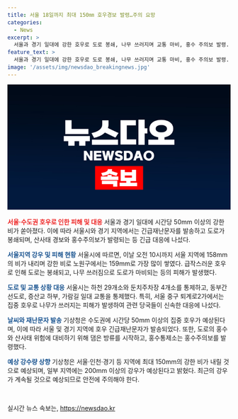 ```yaml
---
title: 서울 18일까지 최대 150㎜ 호우경보 발령…주의 요망
categories:
  - News
excerpt: >
  서울과 경기 일대에 강한 호우로 도로 봉쇄, 나무 쓰러지며 교통 마비, 홍수 주의보 발령. 서울시는 강한 비로 하천과 주차장 통제, 강북 일대 침수 예보와 방재시설 가동 등 비상 대응 중. 기상청은 17일과 18일 서울·경기 등 최대 150㎜의 비가 예상된다고 밝혔으며, 산사태 주의보 발령된 지역도 있다. 한국수력원자력은 댐 방류 중이나 수위는 여유 있게 관리 중이다.
feature_text: >
  서울과 경기 일대에 강한 호우로 도로 봉쇄, 나무 쓰러지며 교통 마비, 홍수 주의보 발령. 서울시는 강한 비로 하천과 주차장 통제, 강북 일대 침수 예보와 방재시설 가동 등 비상 대응 중. 기상청은 17일과 18일 서울·경기 등 최대 150㎜의 비가 예상된다고 밝혔으며, 산사태 주의보 발령된 지역도 있다. 한국수력원자력은 댐 방류 중이나 수위는 여유 있게 관리 중이다.
image: '/assets/img/newsdao_breakingnews.jpg'
---
```


<p><img src="/assets/img/newsdao_breakingnews.jpg" alt="flaretime 속보" /></p>

<p><b><span style="color: #ee2323;">서울·수도권 호우로 인한 피해 및 대응</span></b>
서울과 경기 일대에 시간당 50mm 이상의 강한 비가 쏟아졌다. 이에 따라 서울시와 경기 지역에서는 긴급재난문자를 발송하고 도로가 봉쇄되며, 산사태 경보와 홍수주의보가 발령되는 등 긴급 대응에 나섰다. </p>

<p><b><span style="color: #1a5490;">서울지역 강우 및 피해 현황</span></b>
서울시에 따르면, 이날 오전 10시까지 서울 지역에 158mm의 비가 내리며 강한 비로 노원구에서는 159mm로 가장 많이 쌓였다. 급작스러운 호우로 인해 도로는 봉쇄되고, 나무 쓰러짐으로 도로가 마비되는 등의 피해가 발생했다.</p>

<p><b><span style="color: #1a5490;">도로 및 교통 상황 대응</span></b>
서울시는 하천 29개소와 둔치주차장 4개소를 통제하고, 동부간선도로, 증산교 하부, 가람길 일대 교통을 통제했다. 특히, 서울 중구 퇴계로2가에서는 집중 호우로 나무가 쓰러지는 피해가 발생하여 관련 당국들이 신속한 대응에 나섰다.</p>

<p><b><span style="color: #1a5490;">날씨와 재난문자 발송</span></b>
기상청은 수도권에 시간당 50mm 이상의 집중 호우가 예상된다며, 이에 따라 서울 및 경기 지역에 호우 긴급재난문자가 발송되었다. 또한, 도로의 홍수와 산사태 위험에 대비하기 위해 댐은 방류를 시작하고, 홍수통제소는 홍수주의보를 발령했다.</p>

<p><b><span style="color: #1a5490;">예상 강수량 상향</span></b>
기상청은 서울·인천·경기 등 지역에 최대 150mm의 강한 비가 내릴 것으로 예상되며, 일부 지역에는 200mm 이상의 강우가 예상된다고 밝혔다. 최근의 강우가 계속될 것으로 예상되므로 안전에 주의해야 한다.</p>

<p data-ke-size="size16">&nbsp;</p>
실시간 뉴스 속보는, <a href="https://newsdao.kr" rel="dofollow">https://newsdao.kr</a>


